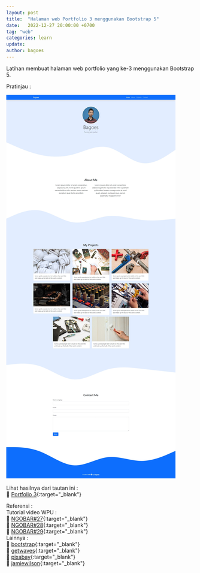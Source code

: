 ```yaml
---
layout: post
title:  "Halaman web Portfolio 3 menggunakan Bootstrap 5"
date:   2022-12-27 20:00:00 +0700
tag: "web"
categories: learn
update:	
author: bagoes
---
```

Latihan membuat halaman web portfolio yang ke-3 menggunakan Bootstrap 5.  

Pratinjau :

![portfolio-3](/../assets/img/posts/2022-12-27-1.jpeg)

Lihat hasilnya dari tautan ini :   
👀 [Portfolio 3](https://bagoes.github.io/portfolio-3/ "preview"){:target="_blank"}  

Referensi :  
Tutorial video WPU :  
🚀 [NGOBAR#27](https://youtu.be/LkR-9Z1sle8 "Web Programming UNPAS"){:target="_blank"}  
🚀 [NGOBAR#28](https://youtu.be/65Jv9Y13eVo "Web Programming UNPAS"){:target="_blank"}  
🚀 [NGOBAR#29](https://youtu.be/2XosKncBoQ4 "Web Programming UNPAS"){:target="_blank"}  
Lainnya :  
🚀 [bootstrap](https://getbootstrap.com/ "Bootstrap"){:target="_blank"}  
🚀 [getwaves](https://getwaves.io/ "Getwaves"){:target="_blank"}  
🚀 [pixabay](https://pixabay.com  "Pixabay"){:target="_blank"}  
🚀 [jamiewilson](https://github.com/jamiewilson/form-to-google-sheets "jamiewilson"){:target="_blank"}  